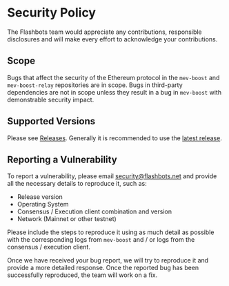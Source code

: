 # Security Policy

The Flashbots team would appreciate any contributions, responsible disclosures and will make every effort to acknowledge your contributions.

## Scope

Bugs that affect the security of the Ethereum protocol in the `mev-boost` and `mev-boost-relay` repositories are in scope. Bugs in third-party dependencies are not in scope unless they result in a bug in `mev-boost` with demonstrable security impact. 

## Supported Versions

Please see [Releases](https://github.com/flashbots/mev-boost/releases). Generally it is recommended to use the [latest release](https://github.com/flashbots/mev-boost/releases/latest).

## Reporting a Vulnerability

To report a vulnerability, please email security@flashbots.net and provide all the necessary details to reproduce it, such as:

- Release version
- Operating System
- Consensus / Execution client combination and version
- Network (Mainnet or other testnet)

Please include the steps to reproduce it using as much detail as possible with the corresponding logs from `mev-boost` and / or logs from the consensus / execution client.

Once we have received your bug report, we will try to reproduce it and provide a more detailed response.
Once the reported bug has been successfully reproduced, the team will work on a fix.